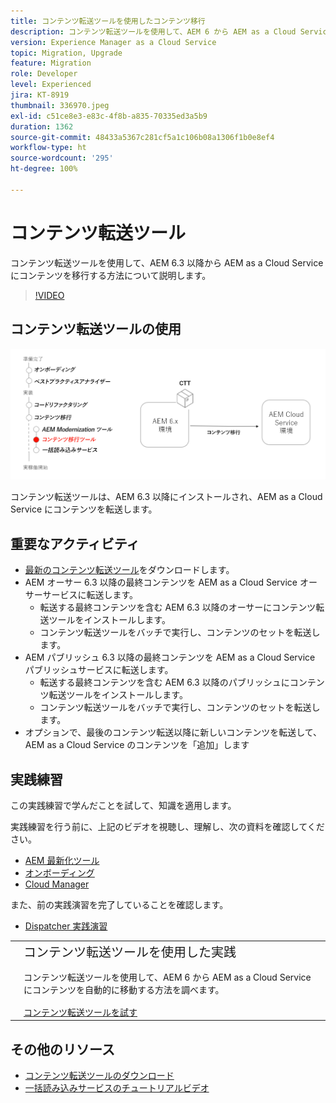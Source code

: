 ```yaml
---
title: コンテンツ転送ツールを使用したコンテンツ移行
description: コンテンツ転送ツールを使用して、AEM 6 から AEM as a Cloud Service にコンテンツを移行する方法について説明します。
version: Experience Manager as a Cloud Service
topic: Migration, Upgrade
feature: Migration
role: Developer
level: Experienced
jira: KT-8919
thumbnail: 336970.jpeg
exl-id: c51ce8e3-e83c-4f8b-a835-70335ed3a5b9
duration: 1362
source-git-commit: 48433a5367c281cf5a1c106b08a1306f1b0e8ef4
workflow-type: ht
source-wordcount: '295'
ht-degree: 100%

---
```



# コンテンツ転送ツール

コンテンツ転送ツールを使用して、AEM 6.3 以降から AEM as a Cloud Service にコンテンツを移行する方法について説明します。

>[!VIDEO](https://video.tv.adobe.com/v/3454748?quality=12&learn=on&captions=jpn)

## コンテンツ転送ツールの使用

![コンテンツ転送ツールのライフサイクル](../assets/content-transfer-tool.png)

コンテンツ転送ツールは、AEM 6.3 以降にインストールされ、AEM as a Cloud Service にコンテンツを転送します。

## 重要なアクティビティ

+ [最新のコンテンツ転送ツール](https://experience.adobe.com/#/downloads/content/software-distribution/jp/aemcloud.html?fulltext=Content*+Transfer*+Tool*&amp;1_group.propertyvalues.property=.%2Fjcr%3Acontent%2Fmetadata%2Fdc%3AsoftwareType&amp;1_group.propertyvalues.operation=equals&amp;1_group.propertyvalues.0_values=software-type%3Atooling&amp;orderby=%40jcr%3Acontent%2Fjcr%3AlastModified&amp;orderby.sort=desc&amp;layout=list&amp;p.offset=0&amp;p.limit=2)をダウンロードします。
+ AEM オーサー 6.3 以降の最終コンテンツを AEM as a Cloud Service オーサーサービスに転送します。
   + 転送する最終コンテンツを含む AEM 6.3 以降のオーサーにコンテンツ転送ツールをインストールします。
   + コンテンツ転送ツールをバッチで実行し、コンテンツのセットを転送します。
+ AEM パブリッシュ 6.3 以降の最終コンテンツを AEM as a Cloud Service パブリッシュサービスに転送します。
   + 転送する最終コンテンツを含む AEM 6.3 以降のパブリッシュにコンテンツ転送ツールをインストールします。
   + コンテンツ転送ツールをバッチで実行し、コンテンツのセットを転送します。
+ オプションで、最後のコンテンツ転送以降に新しいコンテンツを転送して、AEM as a Cloud Service のコンテンツを「追加」します

## 実践練習

この実践練習で学んだことを試して、知識を適用します。

実践練習を行う前に、上記のビデオを視聴し、理解し、次の資料を確認してください。

+ [AEM 最新化ツール](../aem-modernization-tools.md)
+ [オンボーディング](../onboarding.md)
+ [Cloud Manager](../cloud-manager.md)

また、前の実践演習を完了していることを確認します。

+ [Dispatcher 実践演習](../dispatcher.md#hands-on-exercise)

<table style="border-width:0">
    <tr>
        <td style="width:150px">
            <a  rel="noreferrer"
                target="_blank"
                href="https://github.com/adobe/aem-cloud-engineering-video-series-exercises/tree/session6-transfercontent#cloud-acceleration-bootcamp---session-6-content"><img alt="実践演習 GitHub リポジトリ" src="../assets/github.png"/>
            </a>        
        </td>
        <td style="width:100%;margin-bottom:1rem;">
            <div style="font-size:1.25rem;font-weight:400;">コンテンツ転送ツールを使用した実践</div>
            <p style="margin:1rem 0">
                コンテンツ転送ツールを使用して、AEM 6 から AEM as a Cloud Service にコンテンツを自動的に移動する方法を調べます。
            </p>
            <a  rel="noreferrer"
                target="_blank"
                href="https://github.com/adobe/aem-cloud-engineering-video-series-exercises/tree/session6-transfercontent#cloud-acceleration-bootcamp---session-6-content" class="spectrum-Button spectrum-Button--primary spectrum-Button--sizeM">
 <span class="spectrum-Button-label has-no-wrap has-text-weight-bold">コンテンツ転送ツールを試す</span>
 </a>
        </td>
    </tr>
</table>

## その他のリソース

+ [コンテンツ転送ツールのダウンロード](https://experience.adobe.com/#/downloads/content/software-distribution/jp/aemcloud.html?fulltext=Content*+Transfer*+Tool*&amp;1_group.propertyvalues.property=.%2Fjcr%3Acontent%2Fmetadata%2Fdc%3AsoftwareType&amp;1_group.propertyvalues.operation=equals&amp;1_group.propertyvalues.0_values=software-type%3Atooling&amp;orderby=%40jcr%3Acontent%2Fjcr%3AlastModified&amp;orderby.sort=desc&amp;layout=list&amp;p.offset=0&amp;p.limit=2)
+ [一括読み込みサービスのチュートリアルビデオ](https://experienceleague.adobe.com/docs/experience-manager-learn/cloud-service/migration/bulk-import.html?lang=ja)

